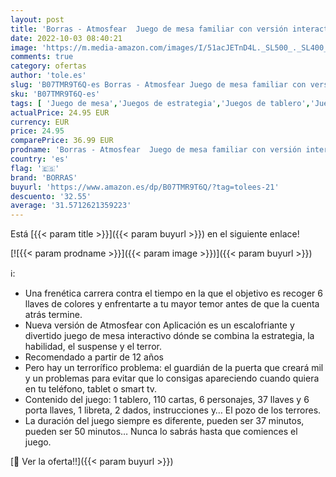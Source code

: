 ```yaml
---
layout: post
title: 'Borras - Atmosfear  Juego de mesa familiar con versión interactiva  con App exclusiva para Apple y Android  Habilidad  estrategia  suspense y terror  A partir de 12 años  18354 '
date: 2022-10-03 08:40:21
image: 'https://m.media-amazon.com/images/I/51acJETnD4L._SL500_._SL400_.jpg'
comments: true
category: ofertas
author: 'tole.es'
slug: 'B07TMR9T6Q-es Borras - Atmosfear Juego de mesa familiar con versión...'
sku: 'B07TMR9T6Q-es'
tags: [ 'Juego de mesa','Juegos de estrategia','Juegos de tablero','Juegos y accesorios para juegos','Juguetes','Juguetes y juegos','apple','borras','🇪🇸', ]
actualPrice: 24.95 EUR
currency: EUR
price: 24.95
comparePrice: 36.99 EUR
prodname: 'Borras - Atmosfear  Juego de mesa familiar con versión interactiva  con App exclusiva para Apple y Android  Habilidad  estrategia  suspense y terror  A partir de 12 años  18354 '
country: 'es'
flag: '🇪🇸'
brand: 'BORRAS'
buyurl: 'https://www.amazon.es/dp/B07TMR9T6Q/?tag=tolees-21'
descuento: '32.55'
average: '31.5712621359223'
---
```


Está [{{< param title >}}]({{< param buyurl >}}) en el siguiente enlace!

[![{{< param prodname >}}]({{< param image >}})]({{< param buyurl >}})

ℹ️:

- Una frenética carrera contra el tiempo en la que el objetivo es recoger 6 llaves de colores y enfrentarte a tu mayor temor antes de que la cuenta atrás termine.
- Nueva versión de Atmosfear con Aplicación es un escalofriante y divertido juego de mesa interactivo dónde se combina la estrategia, la habilidad, el suspense y el terror.
- Recomendado a partir de 12 años
- Pero hay un terrorífico problema: el guardián de la puerta que creará mil y un problemas para evitar que lo consigas apareciendo cuando quiera en tu teléfono, tablet o smart tv.
- Contenido del juego: 1 tablero, 110 cartas, 6 personajes, 37 llaves y 6 porta llaves, 1 libreta, 2 dados, instrucciones y… El pozo de los terrores.
- La duración del juego siempre es diferente, pueden ser 37 minutos, pueden ser 50 minutos… Nunca lo sabrás hasta que comiences el juego.

[🛒 Ver la oferta!!]({{< param buyurl >}})
